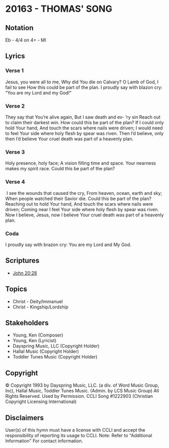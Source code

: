 # 20163 - THOMAS' SONG

## Notation

Eb - 4/4 on 4+ - MI

## Lyrics

### Verse 1

 Jesus, you were all to me, Why did You die on Calvary? O Lamb of God, I fail to see How this could be part of the plan. I proudly say with blazon cry: “You are my Lord and my God!”

### Verse 2

They say that You’re alive again, But I saw death and ev- ’ry sin Reach out to claim their darkest win. How could this be part of the plan? If I could only hold Your hand, And touch the scars where nails were driven; I would need to feel Your side where holy flesh by spear was riven. Then I’d believe, only then I’d believe Your cruel death was part of a heavenly plan. 

### Verse 3

 Holy presence, holy face; A vision filling time  and space. Your nearness makes my spirit race. Could this be part of the plan? 

### Verse 4

 I see the wounds  that caused the cry, From heaven, ocean, earth and sky; When people watched their Savior die. Could this be part of the plan? Reaching out to hold Your hand, And touch the scars where nails were driven; Coming near I feel Your side where holy flesh  by spear  was riven. Now I  believe, Jesus, now I believe Your cruel death  was part of a heavenly plan. 

### Coda

I proudly say with brazon cry: You are my Lord and My God.


## Scriptures

- [John 20:28](https://www.biblegateway.com/passage/?search=John%2020%3A28)

## Topics

- Christ - Deity/Immanuel
- Christ - Kingship/Lordship

## Stakeholders

- Young, Ken (Composer)
- Young, Ken (Lyricist)
- Dayspring Music, LLC (Copyright Holder)
- Hallal Music (Copyright Holder)
- Toddler Tunes Music (Copyright Holder)

## Copyright

© Copyright 1993 by Dayspring Music, LLC. (a div. of Word Music Group, Inc), Hallal Music, Toddler Tunes Music. (Admin. by LCS Music Group)  All Rights Reserved. Used by Permission. CCLI Song #1222903
(Christian Copyright Licensing International)

## Disclaimers

User(s) of this hymn must have a license with CCLI and accept the responsibility of reporting its usage to CCLI.
Note: Refer to "Additional Information" For contact information.

